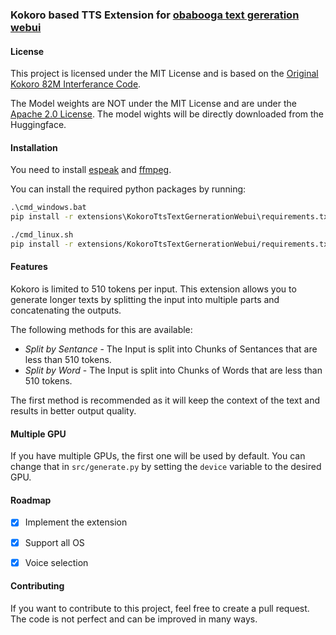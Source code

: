 ### Kokoro based TTS Extension for [obabooga text gereration webui](https://github.com/oobabooga/text-generation-webui)

#### License
This project is licensed under the MIT License and is based on the [Original Kokoro 82M Interferance Code](https://huggingface.co/hexgrad/Kokoro-82M/tree/c97b7bbc3e60f447383c79b2f94fee861ff156ac).

The Model weights are NOT under the MIT License and are under the [Apache 2.0 License](https://huggingface.co/hexgrad/Kokoro-82M). The model wights will be directly downloaded from the Huggingface.

#### Installation
You need to install [espeak](https://github.com/espeak-ng/espeak-ng/releases) and [ffmpeg](https://ffmpeg.org/download.html).


You can install the required python packages by running:
```cmd
.\cmd_windows.bat
pip install -r extensions\KokoroTtsTextGernerationWebui\requirements.txt
```

```bash
./cmd_linux.sh
pip install -r extensions/KokoroTtsTextGernerationWebui/requirements.txt
```


#### Features

Kokoro is limited to 510 tokens per input. This extension allows you to generate longer texts by splitting the input into multiple parts and concatenating the outputs.

The following methods for this are available:

- *Split by Sentance* - The Input is split into Chunks of Sentances that are less than 510 tokens.
- *Split by Word* - The Input is split into Chunks of Words that are less than 510 tokens.

The first method is recommended as it will keep the context of the text and results in better output quality.

#### Multiple GPU
If you have multiple GPUs, the first one will be used by default. You can change that in `src/generate.py` by setting the `device` variable to the desired GPU.

#### Roadmap
- [x] Implement the extension
- [x] Support all OS
- [x] Voice selection


#### Contributing
If you want to contribute to this project, feel free to create a pull request.
The code is not perfect and can be improved in many ways.
